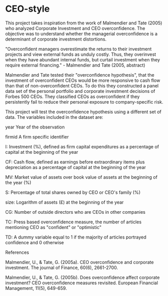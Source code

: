 # CEO-style
This project takes inspiration from the work of Malmendier and Tate (2005) who analyzed Corporate Investment and CEO overconfidence. The objective was to understand whether the managerial overconfidence is a determinant of corporate investment distortions.
<p/>"Overconfident managers overestimate the returns to their investment projects and view external funds as unduly costly. Thus, they overinvest when they have abundant internal funds, but curtail investment when they require external financing." - Malmendier and Tate (2005, abstract)
<p/>Malmendier and Tate tested their "overconfidence hypothesis", that the investment of overconfident CEOs would be more responsive to cash flow than that of non-overconfident CEOs. To do this they constructed a panel data set of the personal portfolio and corporate investment decisions of Forbes 500 CEOs. They classified CEOs as overconfident if they persistently fail to reduce their personal exposure to company-specific risk.
<p/>This project will test the overconfidence hypothesis using a different set of data. The variables included in the dataset are:
<p/>year
Year of the observation
<p/>firmid
A firm specific identifier
<p/>I:
Investment (%), defined as firm capital expenditures as a percentage of capital at the beginning of the year
<p/>CF:
Cash flow, defined as earnings before extraordinary items plus depreciation as a percentage of capital at the beginning of the year
<p/>MV:
Market value of assets over book value of assets at the beginning of the year (%)
<p/>S:
Percentage of total shares owned by CEO or CEO's family (%)
<p/>size:
Logarithm of assets (£) at the beginning of the year
<p/>CG:
Number of outside directors who are CEOs in other companies
<p/>TC:
Press based overconfidence measure, the number of articles mentioning CEO as "confident" or "optimistic"
<p/>TD:
A dummy variable equal to 1 if the majority of articles portrayed confidence and 0 otherwise
<p/>References
<p/>Malmendier, U., & Tate, G. (2005a). CEO overconfidence and corporate investment. The journal of Finance, 60(6), 2661-2700.
<p/>Malmendier, U., & Tate, G. (2005b). Does overconfidence affect corporate investment? CEO overconfidence measures revisited. European Financial Management, 11(5), 649-659.
